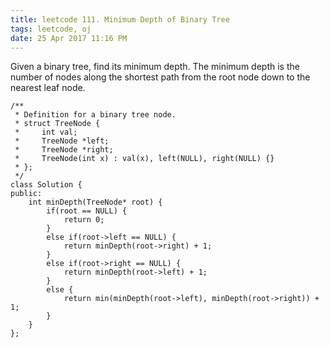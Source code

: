 ```yaml
---
title: leetcode 111. Minimum Depth of Binary Tree
tags: leetcode, oj
date: 25 Apr 2017 11:16 PM
---
```

Given a binary tree, find its minimum depth.
The minimum depth is the number of nodes along the shortest path from the root node down to the nearest leaf node.

	/**
	 * Definition for a binary tree node.
	 * struct TreeNode {
	 *     int val;
	 *     TreeNode *left;
	 *     TreeNode *right;
	 *     TreeNode(int x) : val(x), left(NULL), right(NULL) {}
	 * };
	 */
	class Solution {
	public:
	    int minDepth(TreeNode* root) {
	        if(root == NULL) {
	            return 0;
	        }
	        else if(root->left == NULL) {
	            return minDepth(root->right) + 1;
	        }
	        else if(root->right == NULL) {
	            return minDepth(root->left) + 1;
	        }
	        else {
	            return min(minDepth(root->left), minDepth(root->right)) + 1;
	        }
	    }
	};